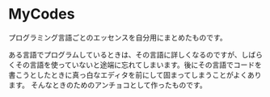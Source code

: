 # MyCodes

プログラミング言語ごとのエッセンスを自分用にまとめたものです。

ある言語でプログラムしているときは、その言語に詳しくなるのですが、しばらくその言語を使っていないと途端に忘れてしまいます。後にその言語でコードを書こうとしたときに真っ白なエディタを前にして固まってしまうことがよくあります。
そんなときのためのアンチョコとして作ったものです。
